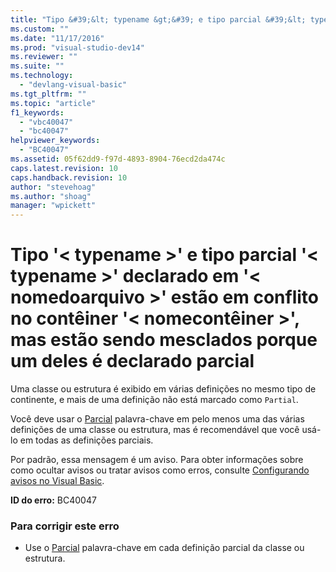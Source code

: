 ```yaml
---
title: "Tipo &#39;&lt; typename &gt;&#39; e tipo parcial &#39;&lt; typename &gt;&#39; declarado em &#39;&lt; nomedoarquivo &gt;&#39; est&#227;o em conflito no cont&#234;iner &#39;&lt; nomecont&#234;iner &gt;&#39;, mas est&#227;o sendo mesclados porque um deles &#233; declarado parcial | Microsoft Docs"
ms.custom: ""
ms.date: "11/17/2016"
ms.prod: "visual-studio-dev14"
ms.reviewer: ""
ms.suite: ""
ms.technology: 
  - "devlang-visual-basic"
ms.tgt_pltfrm: ""
ms.topic: "article"
f1_keywords: 
  - "vbc40047"
  - "bc40047"
helpviewer_keywords: 
  - "BC40047"
ms.assetid: 05f62dd9-f97d-4893-8904-76ecd2da474c
caps.latest.revision: 10
caps.handback.revision: 10
author: "stevehoag"
ms.author: "shoag"
manager: "wpickett"
---
```

# Tipo &#39;&lt; typename &gt;&#39; e tipo parcial &#39;&lt; typename &gt;&#39; declarado em &#39;&lt; nomedoarquivo &gt;&#39; est&#227;o em conflito no cont&#234;iner &#39;&lt; nomecont&#234;iner &gt;&#39;, mas est&#227;o sendo mesclados porque um deles &#233; declarado parcial
Uma classe ou estrutura é exibido em várias definições no mesmo tipo de continente, e mais de uma definição não está marcado como `Partial`.  
  
 Você deve usar o [Parcial](../../visual-basic/language-reference/modifiers/partial.md) palavra\-chave em pelo menos uma das várias definições de uma classe ou estrutura, mas é recomendável que você usá\-lo em todas as definições parciais.  
  
 Por padrão, essa mensagem é um aviso. Para obter informações sobre como ocultar avisos ou tratar avisos como erros, consulte [Configurando avisos no Visual Basic](/visual-studio/ide/configuring-warnings-in-visual-basic).  
  
 **ID do erro:** BC40047  
  
### Para corrigir este erro  
  
-   Use o [Parcial](../../visual-basic/language-reference/modifiers/partial.md) palavra\-chave em cada definição parcial da classe ou estrutura.